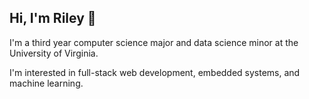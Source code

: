 ## Hi, I'm Riley 👋
I'm a third year computer science major and data science minor at the University of Virginia.

I'm interested in full-stack web development, embedded systems, and machine learning. 


<!---
nfletcher27/nfletcher27 is a ✨ special ✨ repository because its `README.md` (this file) appears on your GitHub profile.
You can click the Preview link to take a look at your changes.
--->
